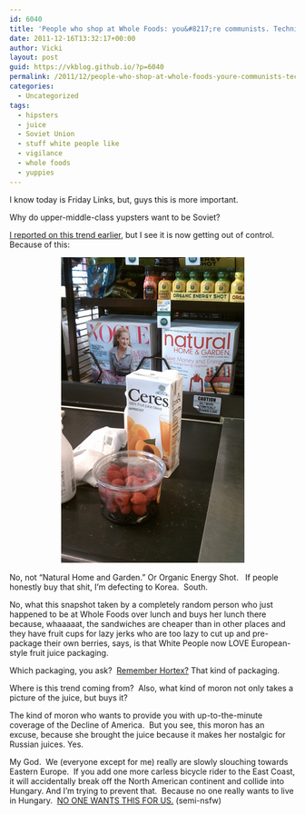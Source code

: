 ```yaml
---
id: 6040
title: 'People who shop at Whole Foods: you&#8217;re communists. Technically speaking.'
date: 2011-12-16T13:32:17+00:00
author: Vicki
layout: post
guid: https://vkblog.github.io/?p=6040
permalink: /2011/12/people-who-shop-at-whole-foods-youre-communists-technically-speaking/
categories:
  - Uncategorized
tags:
  - hipsters
  - juice
  - Soviet Union
  - stuff white people like
  - vigilance
  - whole foods
  - yuppies
---
```

I know today is Friday Links, but, guys this is more important.

Why do upper-middle-class yupsters want to be Soviet?

<a href="https://vkblog.github.io/2010/03/11/environmentalism-has-its-roots-in-millions-of-violently-angry-soviet-women/" target="_blank">I reported on this trend earlier,</a> but I see it is now getting out of control. Because of this:

<p style="text-align: center;">
  <a href="https://raw.githubusercontent.com/vkblog/vkblog.github.io/master/public/img/2011/12/IMAG1035.jpg"><img class="aligncenter size-full wp-image-6041" title="IMAG1035" src="https://raw.githubusercontent.com/vkblog/vkblog.github.io/master/public/img/2011/12/IMAG1035.jpg" alt="" width="323" height="538" /></a>
</p>

<p style="text-align: left;">
  No, not &#8220;Natural Home and Garden.&#8221; Or Organic Energy Shot.   If people honestly buy that shit, I&#8217;m defecting to Korea.  South.
</p>

<p style="text-align: left;">
  No, what this snapshot taken by a completely random person who just happened to be at Whole Foods over lunch and buys her lunch there because, whaaaaat, the sandwiches are cheaper than in other places and they have fruit cups for lazy jerks who are too lazy to cut up and pre-package their own berries, says, is that White People now LOVE European-style fruit juice packaging.
</p>

<p style="text-align: left;">
  Which packaging, you ask?  <a href="https://vkblog.github.io/2009/07/19/hortex/" target="_blank">Remember Hortex?</a> That kind of packaging.
</p>

<p style="text-align: left;">
  Where is this trend coming from?  Also, what kind of moron not only takes a picture of the juice, but buys it?
</p>

<p style="text-align: left;">
  The kind of moron who wants to provide you with up-to-the-minute coverage of the Decline of America.  But you see, this moron has an excuse, because she brought the juice because it makes her nostalgic for Russian juices. Yes.
</p>

<p style="text-align: left;">
  My God.  We (everyone except for me) really are slowly slouching towards Eastern Europe.  If you add one more carless bicycle rider to the East Coast, it will accidentally break off the North American continent and collide into Hungary. And I&#8217;m trying to prevent that.  Because no one really wants to live in Hungary.  <a href="http://www.youtube.com/watch?v=MNzQL1Yud-8" target="_blank">NO ONE WANTS THIS FOR US.</a> (semi-nsfw)
</p>

<p style="text-align: left;">
